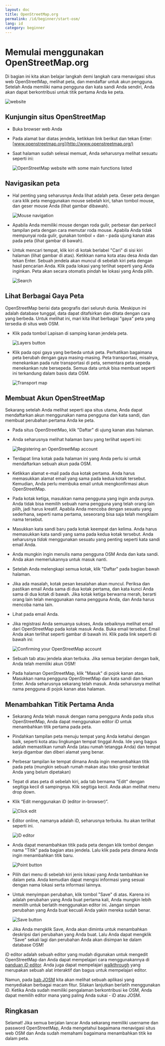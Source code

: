 ```yaml
---
layout: doc
title: OpenStreetMap.org
permalink: /id/beginner/start-osm/
lang: id
category: beginner
---
```


Memulai menggunakan OpenStreetMap.org
====================================


Di bagian ini kita akan belajar langkah demi langkah cara menavigasi situs web OpenStreetMap, melihat peta, dan mendaftar untuk akun pengguna. Setelah Anda memiliki nama pengguna dan kata sandi Anda sendiri, Anda akan dapat berkontribusi untuk titik pertama Anda ke peta.

![website][]

Kunjungin situs OpenStreetMap
-------------------------------

- Buka browser web Anda
- Pada alamat bar diatas jendela, ketikkan link berikut dan tekan Enter:
    [www.openstreetmap.org](http://www.openstreetmap.org/)
- Saat halaman sudah selesai memuat, Anda seharusnya melihat sesuatu seperti ini:

    ![OpenStreetMap website with some main functions listed][]

Navigasikan peta
----------------

- Hal penting yang seharusnya Anda lihat adalah peta. Geser peta dengan cara klik peta menggunakan mouse sebelah kiri, tahan tombol mouse, dan geser mouse Anda (lihat gambar dibawah).

    ![Mouse navigation][]

-   Apabila Anda memiliki mouse dengan roda gulir, perbesar dan perkecil tampilan peta dengan cara memutar roda mouse. Apabila Anda tidak mempunyai roda gulir, gunakan tombol + dan - pada ujung kanan atas pada peta (lihat gambar di bawah).
- Untuk mencari tempat, klik kiri di kotak berlabel "Cari" di sisi kiri halaman (lihat gambar di atas). Ketikkan nama kota atau desa Anda dan tekan Enter. Sebuah jendela akan muncul di sebelah kiri peta dengan hasil pencarian Anda. Klik pada lokasi yang terlihat seperti yang Anda inginkan. Peta akan secara otomatis pindah ke lokasi yang Anda pilih.

    ![Search][]
   

Lihat Berbagai Gaya Peta
------------------------

OpenStreetMap berisi data geografis dari seluruh dunia. Meskipun ini adalah database tunggal, data dapat ditafsirkan dan ditata dengan cara yang berbeda. Untuk melihat ini, mari kita lihat berbagai "gaya" peta yang tersedia di situs web OSM.

- Klik pada tombol Lapisan di samping kanan jendela peta.

    ![Layers button][]

- Klik pada opsi gaya yang berbeda untuk peta. Perhatikan bagaimana peta berubah dengan gaya masing-masing. Peta transportasi, misalnya, menekankan pada rute transportasi di peta, sementara peta sepeda menekankan rute bersepeda. Semua data untuk bisa membuat seperti ini terkandung dalam basis data OSM.

    ![Transport map][]

Membuat Akun OpenStreetMap
-------------------------------

Sekarang setelah Anda melihat seperti apa situs utama, Anda dapat mendaftarkan akun menggunakan nama pengguna dan kata sandi, dan membuat perubahan pertama Anda ke peta.
- Pada situs OpenStreetMao, klik "Daftar" di ujung kanan atas halaman.
- Anda seharusnya melihat halaman baru yang terlihat seperti ini:

    ![Registering an OpenStreetMap account][]

- Terdapat lima kotak pada halaman ini yang Anda perlu isi untuk mendaftarkan sebuah akun pada OSM.
-  Ketikkan alamat e-mail pada dua kotak pertama. Anda harus memasukkan alamat email yang sama pada kedua kotak tersebut. Kemudian, Anda perlu membuka email untuk mengkonfirmasi akun OpenStreetMap.
-   Pada kotak ketiga, masukkan nama pengguna yang ingin anda punya. Anda tidak bisa memilih sebuah nama pengguna yang telah orang lain pilih, jadi harus kreatif. Apabila Anda mencoba dengan sesuatu yang sederhana, seperti nama pertama, seseorang bisa saja telah mengklaim nama tersebut.
-   Masukkan kata sandi baru pada kotak keempat dan kelima. Anda harus memasukkan kata sandi yang sama pada kedua kotak tersebut. Anda seharusnya *tidak* menggunakan sesuatu yang penting seperti kata sandi email Anda.
-   Anda mungkin ingin menulis nama pengguna OSM Anda dan kata sandi. Anda akan memerlukannya untuk masuk nanti.
-   Setelah Anda melengkapi semua kotak, klik "Daftar" pada bagian bawah halaman.
- Jika ada masalah, kotak pesan kesalahan akan muncul. Periksa dan pastikan email Anda sama di dua kotak pertama, dan kata kunci Anda sama di dua kotak di bawah. Jika kotak ketiga berwarna merah, berarti orang lain telah menggunakan nama pengguna Anda, dan Anda harus mencoba nama lain.
-   Lihat pada email Anda.
- Jika registrasi Anda semuanya sukses, Anda sebaiknya melihat email dari OpenStreetMap pada kotak masuk Anda. Buka email tersebut. Email Anda akan terlihat seperti gambar di bawah ini. Klik pada link seperti di bawah ini:

    ![Confirming your OpenStreetMap account][]

-   Sebuah tab atau jendela akan terbuka. Jika semua berjalan dengan baik, Anda telah memiliki akun OSM!
-   Pada halaman OpenStreetMap, klik "Masuk" di pojok kanan atas. Masukkan nama pengguna OpenStreetMap dan kata sandi dan tekan Enter. Anda seharusnya sekarang telah masuk. Anda seharusnya melihat nama pengguna di pojok kanan atas halaman.

Menambahkan Titik Pertama Anda
------------------------

-   Sekarang Anda telah masuk dengan nama pengguna Anda pada situs OpenStreetMap, Anda dapat menggunakan editor iD untuk menambahkan titik pertama pada peta.
-   Pindahkan tampilan peta menuju tempat yang Anda ketahui dengan baik, seperti kota atau lingkungan tempat tinggal Anda. Ide yang bagus adalah memastikan rumah Anda (atau rumah tetangga Anda) dan tempat kerja digambar dan diberi alamat yang benar. 
-   Perbesar tampilan ke tempat dimana Anda ingin menambahkan titik pada peta (mungkin sebuah rumah makan atau toko grosir terdekat Anda yang belum dipetakan)
-   Tepat di atas peta di sebelah kiri, ada tab bernama "Edit" dengan segitiga kecil di sampingnya. Klik segitiga kecil. Anda akan melihat menu drop down.
-   Klik “Edit menggunakan iD (editor in-browser)”.

    ![Click edit][]

-   Editor online, namanya adalah iD, seharusnya terbuka. Itu akan terlihat seperti ini.

    ![iD editor][]

-   Anda dapat menambahkan titik pada peta dengan klik tombol dengan nama "Titik" pada bagian atas jendela. Lalu klik pada peta dimana Anda ingin menambahkan titik baru.

    ![Point button][]    

-   Pilih dari menu di sebelah kiri jenis lokasi yang Anda tambahkan ke dalam peta. Anda kemudian dapat mengisi informasi yang sesuai dengan nama lokasi serta informasi lainnya.
-   Untuk menyimpan perubahan, klik tombol "Save" di atas. Karena ini adalah perubahan yang Anda buat pertama kali, Anda mungkin lebih memilih untuk berlatih menggunakan editor ini. Jangan simpan perubahan yang Anda buat kecuali Anda yakin mereka sudah benar.

    ![Save button][]    

-   Jika Anda mengklik Save, Anda akan diminta untuk menambahkan deskripsi dari perubahan yang Anda buat.  Lalu Anda dapat mengklik "Save" sekali lagi dan perubahan Anda akan disimpan ke dalam database OSM!


iD editor adalah sebuah editor yang mudah digunakan untuk mengedit OpenStreetMap dan Anda dapat mempelajari cara menggunakannya di [panduan iD editor](/id/beginner/id-editor/).  Anda juga dapat mempelajari [walkthrough](http://www.openstreetmap.org/edit?editor=id#walkthrough=true) yang merupakan sebuah alat interaktif dan bagus untuk mempelajari editor.

Namun, pada [bab JOSM](/id/josm/) kita akan melihat sebuah aplikasi yang menyediakan berbagai macam fitur.  Silakan lanjutkan berlatih menggunakan iD. Ketika Anda sudah memiliki pengalaman berkontribusi ke OSM, Anda dapat memilih editor mana yang paling Anda sukai - iD atau JOSM.

Ringkasan
-------

Selamat! Jika semua berjalan lancar Anda sekarang memiliki username dan password OpenStreetMap, Anda mengetahui bagaimana menavigasi situs web OSM dan Anda sudah memahami bagaimana menambahkan titik ke dalam peta.



[website]: /images/beginner/start-osm_website.png
[OpenStreetMap website with some main functions listed]: /images/beginner/osm-website-main-functions.png
[Mouse navigation]: /images/beginner/mouse-navigation.png
[Search]: /images/beginner/search.png
[Layers button]: /images/beginner/layers.png
[Transport map]: /images/beginner/transport-map.png
[Registering an OpenStreetMap account]: /images/beginner/registering-account.png
[Confirming your OpenStreetMap account]: /images/beginner/confirming-account.png
[Click edit]: /images/beginner/click-edit.png
[iD editor]: /images/beginner/id-editor.png
[Point button]: /images/beginner/point-button.png
[Save button]: /images/beginner/save-button.png